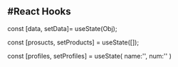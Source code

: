 #React Hooks
-----------------------
const [data, setData]= useState(Obj);

const [prosucts, setProducts] = useState([]);

const [profiles, setProfiles] = useState(
    name:'',
    num:''
)